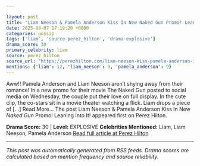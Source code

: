 ```yaml
---

layout: post
title: "Liam Neeson & Pamela Anderson Kiss In New Naked Gun Promo! Leaning Into It!""
date: 2025-08-07 17:19:20 +0000
categories: gossip
tags: ['liam', 'source-perez_hilton', 'drama-explosive']
drama_score: 30
primary_celebrity: liam
source: perez_hilton
source_url: "https://perezhilton.com/liam-neeson-kiss-pamela-anderson-in-new-naked-gun-promo/""
mentions: {'liam': 12, 'liam_neeson': 9, 'pamela_anderson': 9}
---
```


Aww!! Pamela Anderson and Liam Neeson aren’t shying away from their romance! In a new promo for their movie The Naked Gun posted to social media on Wednesday, the couple put their love on full display. In the cute clip, the co-stars sit in a movie theater watching a flick. Liam drops a piece of [...] Read More... The post Liam Neeson & Pamela Anderson Kiss In New <i>Naked Gun</i> Promo! Leaning Into It! appeared first on Perez Hilton.

**Drama Score:** 30 | **Level:** EXPLOSIVE **Celebrities Mentioned:** Liam, Liam Neeson, Pamela Anderson [Read full article at Perez Hilton](https://perezhilton.com/liam-neeson-kiss-pamela-anderson-in-new-naked-gun-promo/)

---

*This post was automatically generated from RSS feeds. Drama scores are calculated based on mention frequency and source reliability.*
